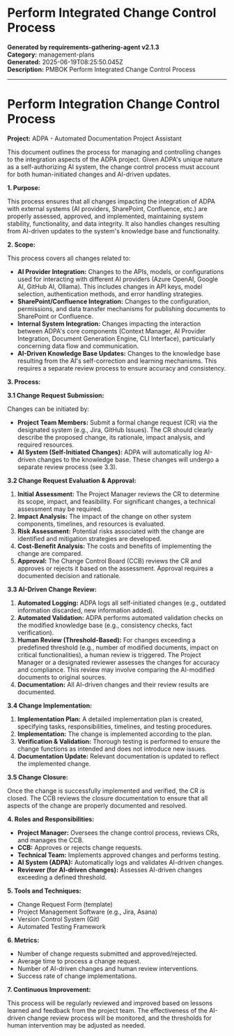 # Perform Integrated Change Control Process

**Generated by requirements-gathering-agent v2.1.3**  
**Category:** management-plans  
**Generated:** 2025-06-19T08:25:50.045Z  
**Description:** PMBOK Perform Integrated Change Control Process

---

# Perform Integration Change Control Process

**Project:** ADPA - Automated Documentation Project Assistant

This document outlines the process for managing and controlling changes to the integration aspects of the ADPA project.  Given ADPA's unique nature as a self-authorizing AI system, the change control process must account for both human-initiated changes and AI-driven updates.

**1. Purpose:**

This process ensures that all changes impacting the integration of ADPA with external systems (AI providers, SharePoint, Confluence, etc.) are properly assessed, approved, and implemented, maintaining system stability, functionality, and data integrity.  It also handles changes resulting from AI-driven updates to the system's knowledge base and functionality.

**2. Scope:**

This process covers all changes related to:

*   **AI Provider Integration:**  Changes to the APIs, models, or configurations used for interacting with different AI providers (Azure OpenAI, Google AI, GitHub AI, Ollama).  This includes changes in API keys, model selection, authentication methods, and error handling strategies.
*   **SharePoint/Confluence Integration:** Changes to the configuration, permissions, and data transfer mechanisms for publishing documents to SharePoint or Confluence.
*   **Internal System Integration:** Changes impacting the interaction between ADPA's core components (Context Manager, AI Provider Integration, Document Generation Engine, CLI Interface), particularly concerning data flow and communication.
*   **AI-Driven Knowledge Base Updates:** Changes to the knowledge base resulting from the AI's self-correction and learning mechanisms.  This requires a separate review process to ensure accuracy and consistency.

**3. Process:**

**3.1 Change Request Submission:**

Changes can be initiated by:

*   **Project Team Members:** Submit a formal change request (CR) via the designated system (e.g., Jira, GitHub Issues).  The CR should clearly describe the proposed change, its rationale, impact analysis, and required resources.
*   **AI System (Self-Initiated Changes):** ADPA will automatically log AI-driven changes to the knowledge base.  These changes will undergo a separate review process (see 3.3).

**3.2 Change Request Evaluation & Approval:**

1.  **Initial Assessment:** The Project Manager reviews the CR to determine its scope, impact, and feasibility.  For significant changes, a technical assessment may be required.
2.  **Impact Analysis:** The impact of the change on other system components, timelines, and resources is evaluated.
3.  **Risk Assessment:** Potential risks associated with the change are identified and mitigation strategies are developed.
4.  **Cost-Benefit Analysis:** The costs and benefits of implementing the change are compared.
5.  **Approval:** The Change Control Board (CCB) reviews the CR and approves or rejects it based on the assessment.  Approval requires a documented decision and rationale.

**3.3 AI-Driven Change Review:**

1.  **Automated Logging:** ADPA logs all self-initiated changes (e.g., outdated information discarded, new information added).
2.  **Automated Validation:** ADPA performs automated validation checks on the modified knowledge base (e.g., consistency checks, fact verification).
3.  **Human Review (Threshold-Based):** For changes exceeding a predefined threshold (e.g., number of modified documents, impact on critical functionalities), a human review is triggered.  The Project Manager or a designated reviewer assesses the changes for accuracy and compliance.  This review may involve comparing the AI-modified documents to original sources.
4.  **Documentation:** All AI-driven changes and their review results are documented.

**3.4 Change Implementation:**

1.  **Implementation Plan:** A detailed implementation plan is created, specifying tasks, responsibilities, timelines, and testing procedures.
2.  **Implementation:** The change is implemented according to the plan.
3.  **Verification & Validation:** Thorough testing is performed to ensure the change functions as intended and does not introduce new issues.
4.  **Documentation Update:** Relevant documentation is updated to reflect the implemented change.

**3.5 Change Closure:**

Once the change is successfully implemented and verified, the CR is closed.  The CCB reviews the closure documentation to ensure that all aspects of the change are properly documented and resolved.

**4. Roles and Responsibilities:**

*   **Project Manager:** Oversees the change control process, reviews CRs, and manages the CCB.
*   **CCB:** Approves or rejects change requests.
*   **Technical Team:** Implements approved changes and performs testing.
*   **AI System (ADPA):** Automatically logs and validates AI-driven changes.
*   **Reviewer (for AI-driven changes):**  Assesses AI-driven changes exceeding a defined threshold.


**5. Tools and Techniques:**

*   Change Request Form (template)
*   Project Management Software (e.g., Jira, Asana)
*   Version Control System (Git)
*   Automated Testing Framework


**6. Metrics:**

*   Number of change requests submitted and approved/rejected.
*   Average time to process a change request.
*   Number of AI-driven changes and human review interventions.
*   Success rate of change implementations.

**7. Continuous Improvement:**

This process will be regularly reviewed and improved based on lessons learned and feedback from the project team.  The effectiveness of the AI-driven change review process will be monitored, and the thresholds for human intervention may be adjusted as needed.
